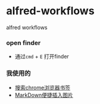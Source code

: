 # alfred-workflows
alfred workflows

### open finder
* 通过`cmd` + `E` 打开finder


### 我使用的
* [搜索chrome浏览器书签](http://mdreizin.github.io/alfred-workflows/#chrome-bookmarks)
* [MarkDown便捷插入图片](https://github.com/ArloZ/markdown-img-upload)
